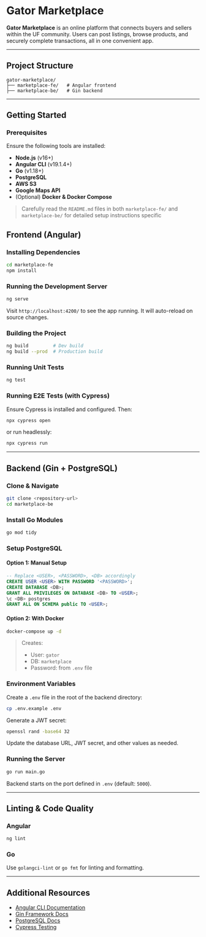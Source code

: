 # Gator Marketplace

**Gator Marketplace** is an online platform that connects buyers and sellers within the UF community. Users can post listings, browse products, and securely complete transactions, all in one convenient app.

---

## Project Structure

```plaintext
gator-marketplace/
├── marketplace-fe/   # Angular frontend
├── marketplace-be/   # Gin backend
```

---

## Getting Started

### Prerequisites

Ensure the following tools are installed:

- **Node.js** (v16+)
- **Angular CLI** (v19.1.4+)
- **Go** (v1.18+)
- **PostgreSQL**
- **AWS S3**
- **Google Maps API**
- (Optional) **Docker & Docker Compose**

> Carefully read the `README.md` files in both `marketplace-fe/` and `marketplace-be/` for detailed setup instructions specific

## Frontend (Angular)

### Installing Dependencies

```bash
cd marketplace-fe
npm install
```

### Running the Development Server

```bash
ng serve
```

Visit `http://localhost:4200/` to see the app running. It will auto-reload on source changes.

### Building the Project

```bash
ng build         # Dev build
ng build --prod  # Production build
```

### Running Unit Tests

```bash
ng test
```

### Running E2E Tests (with Cypress)

Ensure Cypress is installed and configured. Then:

```bash
npx cypress open
```

or run headlessly:

```bash
npx cypress run
```

---

## Backend (Gin + PostgreSQL)

### Clone & Navigate

```bash
git clone <repository-url>
cd marketplace-be
```

### Install Go Modules

```bash
go mod tidy
```

### Setup PostgreSQL

#### Option 1: Manual Setup

```sql
-- Replace <USER>, <PASSWORD>, <DB> accordingly
CREATE USER <USER> WITH PASSWORD '<PASSWORD>';
CREATE DATABASE <DB>;
GRANT ALL PRIVILEGES ON DATABASE <DB> TO <USER>;
\c <DB> postgres
GRANT ALL ON SCHEMA public TO <USER>;
```

#### Option 2: With Docker

```bash
docker-compose up -d
```

> Creates:
>
> - User: `gator`
> - DB: `marketplace`
> - Password: from `.env` file

### Environment Variables

Create a `.env` file in the root of the backend directory:

```bash
cp .env.example .env
```

Generate a JWT secret:

```bash
openssl rand -base64 32
```

Update the database URL, JWT secret, and other values as needed.

### Running the Server

```bash
go run main.go
```

Backend starts on the port defined in `.env` (default: `5000`).

---

## Linting & Code Quality

### Angular

```bash
ng lint
```

### Go

Use `golangci-lint` or `go fmt` for linting and formatting.

---

## Additional Resources

- [Angular CLI Documentation](https://angular.dev/tools/cli)
- [Gin Framework Docs](https://gin-gonic.com/docs/)
- [PostgreSQL Docs](https://www.postgresql.org/docs/)
- [Cypress Testing](https://docs.cypress.io/)
